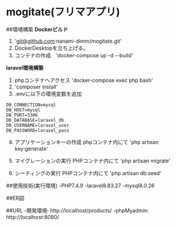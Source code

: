 # mogitate(フリマアプリ)

##環境構築
**Dockerビルド**
1. 'git@github.com:nanami-dimm/mogitate.git'
2. DockerDesktopを立ち上げる。
3. コンテナの作成　'docker-compose up -d --build'

**laravel環境構築**
1. phpコンテナへアクセス
   'docker-compose exec php bash'
2. 'composer install'
3. .envに以下の環境変数を追加
  ``` text
DB_CONNECTION=mysql
DB_HOST=mysql
DB_PORT=3306
DB_DATABASE=laravel_db
DB_USERNAME=laravel_user
DB_PASSWORD=laravel_pass
```
4. アプリケーションキーの作成
   phpコンテナ内にて
   'php artisan key:generate'

5. マイグレーションの実行
   PHPコンテナ内にて
   'php artisan migrate'

6. シーティングの実行
   PHPコンテナ内にて
   'php artisan db:seed'

##使用技術(実行環境)
-PHP7.4.9
-laravel8.83.27
-mysql8.0.26

##ER図

##URL
-開発環境: http://localhost/products/
-phpMyadmin: http://localhost:8080/
